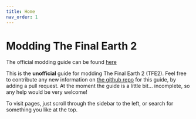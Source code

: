 ```yaml
---
title: Home
nav_order: 1
---
```


# Modding The Final Earth 2
The official modding guide can be found [here](https://florianvanstrien.nl/TheFinalEarth2/modding.php)

This is the **unofficial** guide for modding The Final Earth 2 (TFE2). Feel free to contribute any new information on [the github repo](https://github.com/DT-is-not-available/tfe2-modding/) for this guide, by adding a pull request. At the moment the guide is a little bit... incomplete, so any help would be very welcome!

To visit pages, just scroll through the sidebar to the left, or search for something you like at the top.

